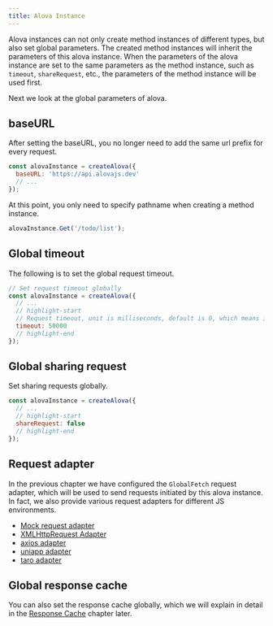 ```yaml
---
title: Alova Instance
---
```


Alova instances can not only create method instances of different types, but also set global parameters. The created method instances will inherit the parameters of this alova instance. When the parameters of the alova instance are set to the same parameters as the method instance, such as `timeout`, `shareRequest`, etc., the parameters of the method instance will be used first.

Next we look at the global parameters of alova.

## baseURL

After setting the baseURL, you no longer need to add the same url prefix for every request.

```javascript
const alovaInstance = createAlova({
  baseURL: 'https://api.alovajs.dev'
  // ...
});
```

At this point, you only need to specify pathname when creating a method instance.

```javascript
alovaInstance.Get('/todo/list');
```

## Global timeout

The following is to set the global request timeout.

```javascript
// Set request timeout globally
const alovaInstance = createAlova({
  // ...
  // highlight-start
  // Request timeout, unit is milliseconds, default is 0, which means it will never timeout
  timeout: 50000
  // highlight-end
});
```

## Global sharing request

Set sharing requests globally.

```javascript
const alovaInstance = createAlova({
  // ...
  // highlight-start
  shareRequest: false
  // highlight-end
});
```

## Request adapter

In the previous chapter we have configured the `GlobalFetch` request adapter, which will be used to send requests initiated by this alova instance. In fact, we also provide various request adapters for different JS environments.

- [Mock request adapter](/tutorial/request-adapter/alova-mock)
- [XMLHttpRequest Adapter](/tutorial/request-adapter/xhr)
- [axios adapter](/tutorial/request-adapter/axios)
- [uniapp adapter](/tutorial/request-adapter/uniapp)
- [taro adapter](/tutorial/request-adapter/taro)

## Global response cache

You can also set the response cache globally, which we will explain in detail in the [Response Cache](/tutorial/cache/mode) chapter later.
